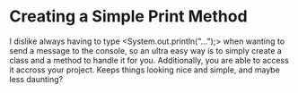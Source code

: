 # Creating a Simple Print Method

I dislike always having to type <System.out.println("...");> when wanting to send a message to the console, 
so an ultra easy way is to simply create a class and a method to handle it for you. Additionally, you are able to access it accross your project.
Keeps things looking nice and simple, and maybe less daunting?
